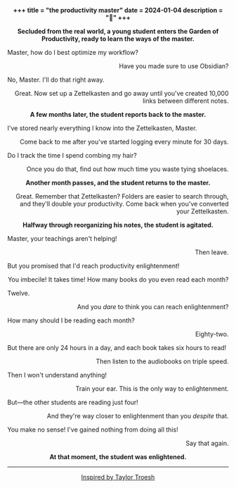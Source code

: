 +++
title = "the productivity master"
date = 2024-01-04
description = "🌳"
+++

<style>
    p {
        font-weight: bold;
        text-align: center;
    }
    .student {
        color: var(--flexoki-magenta-600);
        text-align: left;
        font-weight: normal;
    }
    .master {
        color: var(--flexoki-blue-600);
        text-align: right;
        font-weight: normal;
    }
</style>

<p> Secluded from the real world, a young student enters the Garden of Productivity, ready to learn the ways of the master.  </p>

<p class="student">Master, how do I best optimize my workflow?</p>

<p class="master">Have you made sure to use Obsidian?</p>



<p class="student">No, Master. I'll do that right away.</p>

<p class="master">Great. Now set up a Zettelkasten and go away until you've created 10,000 links between different notes.</p>


<p> A few months later, the student reports back to the master.  </p>


<p class="student">I've stored nearly everything I know into the Zettelkasten, Master.</p>

<p class="master">Come back to me after you've started logging every minute for 30 days.</p>



<p class="student">Do I track the time I spend combing my hair?</p>

<p class="master">Once you do that, find out how much time you waste tying shoelaces.</p>



<p>Another month passes, and the student returns to the master.</p>

<p class="master">Great. Remember that Zettelkasten? Folders are easier to search through, and they'll double your productivity. Come back when you've converted your Zettelkasten.</p>



<p>Halfway through reorganizing his notes, the student is agitated.</p>

<p class="student">Master, your teachings aren't helping!</p>

<p class="master">Then leave.</p>



<p class="student">But you promised that I'd reach productivity enlightenment!</p>

<p class="master">You imbecile! It takes time! How many books do you even read each month?</p>



<p class="student">Twelve.</p>

<p class="master">And you <em>dare</em> to think you can reach enlightenment?</p>



<p class="student">How many should I be reading each month?</p>

<p class="master">Eighty-two.</p>



<p class="student">But there are only 24 hours in a day, and each book takes six hours to read!</p>

<p class="master">Then listen to the audiobooks on triple speed.</p>



<p class="student">Then I won't understand anything!</p>

<p class="master">Train your ear. This is the only way to enlightenment.</p>



<p class="student">But—the other students are reading just four!</p>

<p class="master">And they're way closer to enlightenment than you <em>despite</em> that.</p>



<p class="student">You make no sense! I've gained nothing from doing all this!</p>

<p class="master">Say that again.</p>


<p>At that moment, the student was enlightened.</p>

---

<a style="font-weight: normal; text-align: left;" href="https://taylor.town/how-do-taoists-quit-smoking">Inspired by Taylor Troesh</a>

